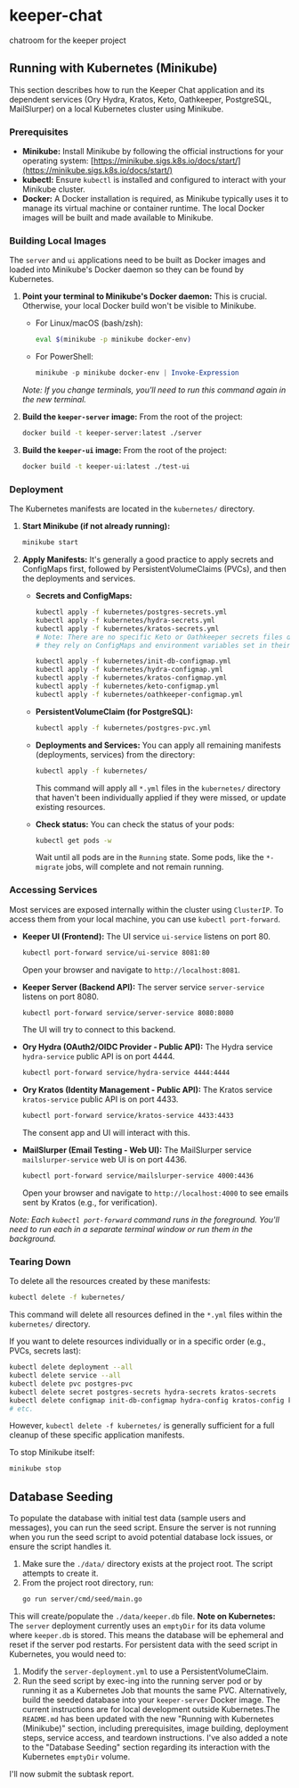# keeper-chat
chatroom for the keeper project

## Running with Kubernetes (Minikube)

This section describes how to run the Keeper Chat application and its dependent services (Ory Hydra, Kratos, Keto, Oathkeeper, PostgreSQL, MailSlurper) on a local Kubernetes cluster using Minikube.

### Prerequisites

-   **Minikube:** Install Minikube by following the official instructions for your operating system: [https://minikube.sigs.k8s.io/docs/start/](https://minikube.sigs.k8s.io/docs/start/)
-   **kubectl:** Ensure `kubectl` is installed and configured to interact with your Minikube cluster.
-   **Docker:** A Docker installation is required, as Minikube typically uses it to manage its virtual machine or container runtime. The local Docker images will be built and made available to Minikube.

### Building Local Images

The `server` and `ui` applications need to be built as Docker images and loaded into Minikube's Docker daemon so they can be found by Kubernetes.

1.  **Point your terminal to Minikube's Docker daemon:**
    This is crucial. Otherwise, your local Docker build won't be visible to Minikube.

    *   For Linux/macOS (bash/zsh):
        ```bash
        eval $(minikube -p minikube docker-env)
        ```
    *   For PowerShell:
        ```powershell
        minikube -p minikube docker-env | Invoke-Expression
        ```
    *Note: If you change terminals, you'll need to run this command again in the new terminal.*

2.  **Build the `keeper-server` image:**
    From the root of the project:
    ```bash
    docker build -t keeper-server:latest ./server
    ```

3.  **Build the `keeper-ui` image:**
    From the root of the project:
    ```bash
    docker build -t keeper-ui:latest ./test-ui
    ```

### Deployment

The Kubernetes manifests are located in the `kubernetes/` directory.

1.  **Start Minikube (if not already running):**
    ```bash
    minikube start
    ```

2.  **Apply Manifests:**
    It's generally a good practice to apply secrets and ConfigMaps first, followed by PersistentVolumeClaims (PVCs), and then the deployments and services.

    *   **Secrets and ConfigMaps:**
        ```bash
        kubectl apply -f kubernetes/postgres-secrets.yml
        kubectl apply -f kubernetes/hydra-secrets.yml
        kubectl apply -f kubernetes/kratos-secrets.yml
        # Note: There are no specific Keto or Oathkeeper secrets files defined in this setup,
        # they rely on ConfigMaps and environment variables set in their deployments.

        kubectl apply -f kubernetes/init-db-configmap.yml
        kubectl apply -f kubernetes/hydra-configmap.yml
        kubectl apply -f kubernetes/kratos-configmap.yml
        kubectl apply -f kubernetes/keto-configmap.yml
        kubectl apply -f kubernetes/oathkeeper-configmap.yml
        ```

    *   **PersistentVolumeClaim (for PostgreSQL):**
        ```bash
        kubectl apply -f kubernetes/postgres-pvc.yml
        ```

    *   **Deployments and Services:**
        You can apply all remaining manifests (deployments, services) from the directory:
        ```bash
        kubectl apply -f kubernetes/
        ```
        This command will apply all `*.yml` files in the `kubernetes/` directory that haven't been individually applied if they were missed, or update existing resources.

    *   **Check status:**
        You can check the status of your pods:
        ```bash
        kubectl get pods -w
        ```
        Wait until all pods are in the `Running` state. Some pods, like the `*-migrate` jobs, will complete and not remain running.

### Accessing Services

Most services are exposed internally within the cluster using `ClusterIP`. To access them from your local machine, you can use `kubectl port-forward`.

*   **Keeper UI (Frontend):**
    The UI service `ui-service` listens on port 80.
    ```bash
    kubectl port-forward service/ui-service 8081:80
    ```
    Open your browser and navigate to `http://localhost:8081`.

*   **Keeper Server (Backend API):**
    The server service `server-service` listens on port 8080.
    ```bash
    kubectl port-forward service/server-service 8080:8080
    ```
    The UI will try to connect to this backend.

*   **Ory Hydra (OAuth2/OIDC Provider - Public API):**
    The Hydra service `hydra-service` public API is on port 4444.
    ```bash
    kubectl port-forward service/hydra-service 4444:4444
    ```

*   **Ory Kratos (Identity Management - Public API):**
    The Kratos service `kratos-service` public API is on port 4433.
    ```bash
    kubectl port-forward service/kratos-service 4433:4433
    ```
    The consent app and UI will interact with this.

*   **MailSlurper (Email Testing - Web UI):**
    The MailSlurper service `mailslurper-service` web UI is on port 4436.
    ```bash
    kubectl port-forward service/mailslurper-service 4000:4436
    ```
    Open your browser and navigate to `http://localhost:4000` to see emails sent by Kratos (e.g., for verification).

*Note: Each `kubectl port-forward` command runs in the foreground. You'll need to run each in a separate terminal window or run them in the background.*

### Tearing Down

To delete all the resources created by these manifests:

```bash
kubectl delete -f kubernetes/
```
This command will delete all resources defined in the `*.yml` files within the `kubernetes/` directory.

If you want to delete resources individually or in a specific order (e.g., PVCs, secrets last):
```bash
kubectl delete deployment --all
kubectl delete service --all
kubectl delete pvc postgres-pvc
kubectl delete secret postgres-secrets hydra-secrets kratos-secrets
kubectl delete configmap init-db-configmap hydra-config kratos-config keto-config oathkeeper-config
# etc.
```
However, `kubectl delete -f kubernetes/` is generally sufficient for a full cleanup of these specific application manifests.

To stop Minikube itself:
```bash
minikube stop
```

## Database Seeding

To populate the database with initial test data (sample users and messages), you can run the seed script.
Ensure the server is not running when you run the seed script to avoid potential database lock issues, or ensure the script handles it.

1.  Make sure the `./data/` directory exists at the project root. The script attempts to create it.
2.  From the project root directory, run:
    ```bash
    go run server/cmd/seed/main.go
    ```
This will create/populate the `./data/keeper.db` file.
**Note on Kubernetes:** The `server` deployment currently uses an `emptyDir` for its data volume where `keeper.db` is stored. This means the database will be ephemeral and reset if the server pod restarts. For persistent data with the seed script in Kubernetes, you would need to:
1.  Modify the `server-deployment.yml` to use a PersistentVolumeClaim.
2.  Run the seed script by exec-ing into the running server pod or by running it as a Kubernetes Job that mounts the same PVC.
Alternatively, build the seeded database into your `keeper-server` Docker image. The current instructions are for local development outside Kubernetes.The `README.md` has been updated with the new "Running with Kubernetes (Minikube)" section, including prerequisites, image building, deployment steps, service access, and teardown instructions. I've also added a note to the "Database Seeding" section regarding its interaction with the Kubernetes `emptyDir` volume.

I'll now submit the subtask report.
